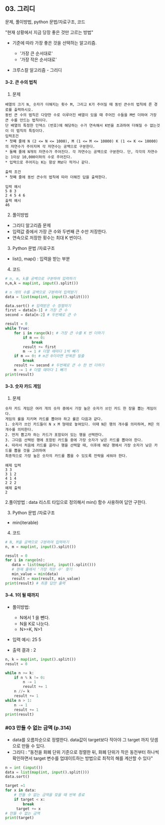 ## 03. 그리디 

문제, 풀이방법, python 문법/자료구조, 코드

"현재 상황에서 지금 당장 좋은 것만 고르는 방법"

- 기준에 따라 가장 좋은 것을 선택하는 알고리즘.
    - '가장 큰 순서대로'
    - '가장 작은 순서대로'

- 크루스칼 알고리즘  - 그리디

#### 3-2. 큰 수의 법칙 

1. 문제
```
배열의 크기 N, 숫자가 더해지는 횟수 M, 그리고 K가 주어질 때 동빈 큰수의 법칙에 른 경로를 출력하시오. 
동빈 큰 수의 법칙은 다양한 수로 이루어진 배열이 있을 때 주어진 수들을 M번 더하여 가장 큰 수를 만드는 법칙이다. 
단 배열의 특정한 인덱스 (번호)에 해당하는 수가 연속해서 K번을 초과하여 더해질 수 없는것이 이 법칙의 특징이다. 
입력조건 
* 첫째 줄에 N (2 <= N <= 1000), M (1 <= M <= 10000) K (1 <= K <= 10000)의 자연수가 주어지며 각 자연수는 공백으로 구분한다. 
* 둘째 줄에 N개의 자연수가 주어진다. 각 자연수는 공백으로 구분한다. 단, 각각의 자연수는 1이상 10,000이하의 수로 주어진다. 
* 입력으로 주어지는 K는 항상 M보다 작거나 같다. 

출력 조건 
* 첫째 줄에 동빈 큰수의 법칙에 따라 더해진 답을 출력한다. 

입력 예시 
5 8 3 
2 4 5 4 6 
출력 예시 
46
```
2. 풀이방법
* 그리디 알고리즘 문제 
* 입력값 중에서 가장 큰 수와 두번째 큰 수만 저장한다. 
* 연속으로 저장한 횟수는 최대 K 번이다. 
3. Python 문법 /자료구조
* list(), map() : 입력을 받는 부분

4. 코드
``` python 
# n, m, k를 공백으로 구분하여 입력하기
n,m,k = map(int, input().split())

# n 개의 수를 공백으로 구분하여 입력받기 
data = list(map(int, input().split()))

data.sort() # 입력받은 수 정렬하기 
first = data[n-1] # 가장 큰 수 
second = data[n-2] # 두번째로 큰 수 

result = 0
while True:
    for i in range(k): # 가장 큰 수를 K 번 더하기 
        if m == 0:
            break
        result += first 
        m -= 1 # 더할 때마다 1씩 빼기 
    if m == 0: # m은 0이라면 반복문 탈출 
        break 
    result += second # 두번째로 큰 수 한 번 더하기 
    m -= 1 # 더할 때마다 1 빼기 
print(result)

```




#### 3-3. 숫자 카드 게임

 1. 문제 
 ```
 숫자 카드 게임은 여러 개의 숫자 중에서 가장 높은 숫자가 쓰인 카드 한 장을 뽑는 게임이다. 
 게임의 룰을 지키며 카드를 뽑아야 하고 룰은 다음과 같다. 
 1. 숫자가 쓰인 카드들이 N x M 형태로 놓여있다. 이때 N은 행의 개수를 의미하며, M은 의 개수를 의미한다. 
 2. 먼저 뽑고자 하는 카드가 포함되어 있는 행을 선택한다. 
 3. 그다음 선택된 행에 포함된 카드들 중에 가장 숫자가 낮은 카드를 뽑아야 한다. 
 4. 따라서 처음에 카드를 골라나 행을 선택할 때, 이후에 해당 행에서 가장 숫자가 낮은 카드를 뽑을 것을 고려하여
 최종적으로 가장 높은 숫자의 카드를 뽑을 수 있도록 전략을 세워야 한다. 
 
 예제 입력
 3 3 
3 1 2 
4 1 4
2 2 2
예제 출력
2
 ```
 2.풀이방법 : data 리스트 타입으로 정의해서 min() 함수 사용하여 답안 구한다. 
 
 3. Python 문법 /자료구조 
 * min(iterable)
 4. 코드
 ```python 
# N, M을 공백으로 구분하여 입력하기 
n, m = map(int, input().split())

result = 0
for i in range(n):
    data = list(map(int, input().split()))
    # 현재 줄에서 '가장 작은 수' 찾기
    min_value = min(data)
    result = max(result, min_value)
print(result) # 최종 답안 출력
 ```


#### 3-4. 1이 될 때까지 

* 풀이방법: 
  * N에서 1 을 뺀다. 
  * N을 K로 나눈다. 
  * N>=K, N>1

* 입력 예시: 25 5
* 출력 결과 : 2

```python
n, k = map(int, input().split())
result = 0

while n >= k:
    if n % k != 0:
        n -= 1 
        result += 1
    n //= k
    result += 1
while n > 1: 
    n -= 1
    result += 1
print(result)

```


### #03 만들 수 없는 금액 (p.314) 
* data를 오름차순으로 정렬한다. data값이 target보다 작아야 그 target 까지 덧셈으로 만들 수 있다.
* 그리디 : "동전을 화폐 단위 기준으로 정렬한 뒤, 화폐 단위가 작은 동전부터 하나씩 확인하면서 target 변수를 업데이트하는 방법으로 최적의 해를 계산할 수 있다" 

```python
n = int (input())
data = list(map(int, input().split()))
data.sort()

target =1 
for x in data: 
    # 만들 수 없는 금액을 찾을 때 반복 종료
    if target < x: 
        break
     target += x 
# 만들 수 없는 금액 
print(target) 
```
